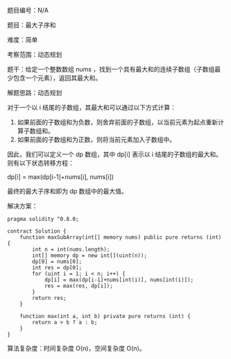 题目编号：N/A

题目：最大子序和

难度：简单

考察范围：动态规划

题干：给定一个整数数组 nums ，找到一个具有最大和的连续子数组（子数组最少包含一个元素），返回其最大和。

解题思路：动态规划

对于一个以 i 结尾的子数组，其最大和可以通过以下方式计算：

1. 如果前面的子数组和为负数，则舍弃前面的子数组，以当前元素为起点重新计算子数组和。
2. 如果前面的子数组和为正数，则将当前元素加入子数组中。

因此，我们可以定义一个 dp 数组，其中 dp[i] 表示以 i 结尾的子数组的最大和。则有以下状态转移方程：

dp[i] = max(dp[i-1]+nums[i], nums[i])

最终的最大子序和即为 dp 数组中的最大值。

解决方案：

```solidity
pragma solidity ^0.8.0;

contract Solution {
    function maxSubArray(int[] memory nums) public pure returns (int) {
        int n = int(nums.length);
        int[] memory dp = new int[](uint(n));
        dp[0] = nums[0];
        int res = dp[0];
        for (uint i = 1; i < n; i++) {
            dp[i] = max(dp[i-1]+nums[int(i)], nums[int(i)]);
            res = max(res, dp[i]);
        }
        return res;
    }
    
    function max(int a, int b) private pure returns (int) {
        return a > b ? a : b;
    }
}
```

算法复杂度：时间复杂度 O(n)，空间复杂度 O(n)。